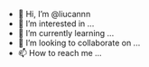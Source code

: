 - 👋 Hi, I’m @liucannn
- 👀 I’m interested in ...
- 🌱 I’m currently learning ...
- 💞️ I’m looking to collaborate on ...
- 📫 How to reach me ...

<!---
liucannn/liucannn is a ✨ special ✨ repository because its `README.md` (this file) appears on your GitHub profile.
You can click the Preview link to take a look at your changes.
--->

